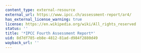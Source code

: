 ```yaml
---
content_type: external-resource
external_url: https://www.ipcc.ch/assessment-report/ar4/
has_external_license_warning: true
license: https://en.wikipedia.org/wiki/All_rights_reserved
status: ''
title: '*IPCC Fourth Assessment Report*'
uid: 8d7df785-eb8e-4812-81ad-d984f2880d49
wayback_url: ''
---
```

